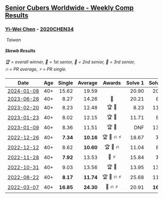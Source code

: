 <style>table {white-space: nowrap;}</style>
<link rel="stylesheet" type="text/css" href="/scw-comp/css/flags.css" />

## [Senior Cubers Worldwide - Weekly Comp Results](/scw-comp/results/)
### [Yi-Wei Chen](README.md) - [2020CHEN34](https://www.worldcubeassociation.org/persons/2020CHEN34?event=skewb)

<i class="flag flag-TW" />&nbsp;Taiwan

#### Skewb Results

<span style="white-space: nowrap;">🏆 = overall winner</span>, <span style="white-space: nowrap;">🥇 = 1st senior</span>, <span style="white-space: nowrap;">🥈 = 2nd senior</span>, <span style="white-space: nowrap;">🥉 = 3rd senior</span>, <span style="white-space: nowrap;">🔥 = PR average</span>, <span style="white-space: nowrap;">⚡ = PR single</span>.

| Date | Age | Single | Average | Awards | Solve 1 | Solve 2 | Solve 3 | Solve 4 | Solve 5 | Video |
| :--: | :--: | --: | --: | :--: | --: | --: | --: | --: | --: | :-- |
| [2024-01-08](../../results/2024-01-08/skewb.md) | 40+ | 15.62 | 19.59 |  | 20.90 | 20.25 | 15.62 | 17.61 | 30.86 | [Desktop](https://www.facebook.com/events/400079779140864/permalink/405431821938993) / [Mobile](https://m.facebook.com/events/400079779140864?view=permalink&id=405431821938993) |
| [2023-06-26](../../results/2023-06-26/skewb.md) | 40+ | 8.27 | 14.26 | 🥉 | 20.21 | 8.27 | 9.21 | 21.16 | 13.37 | [Desktop](https://www.facebook.com/events/310574547970581/permalink/318636937164342) / [Mobile](https://m.facebook.com/events/310574547970581?view=permalink&id=318636937164342) |
| [2023-02-20](../../results/2023-02-20/skewb.md) | 40+ | 8.23 | 12.48 | 🏆 🥇 | 8.23 | 11.21 | 15.91 | 14.33 | 11.91 | [Desktop](https://www.facebook.com/events/902902514362571/permalink/904623514190471) / [Mobile](https://m.facebook.com/events/902902514362571?view=permalink&id=904623514190471) |
| [2023-01-23](../../results/2023-01-23/skewb.md) | 40+ | 8.02 | 12.15 | 🏆 🥇 | 11.71 | 8.02 | 14.85 | 11.98 | 12.76 | [Desktop](https://www.facebook.com/events/1297068784473295/permalink/1305422726971234) / [Mobile](https://m.facebook.com/events/1297068784473295?view=permalink&id=1305422726971234) |
| [2023-01-09](../../results/2023-01-09/skewb.md) | 40+ | 8.36 | 11.51 | 🏆 🥇 | DNF | 13.36 | 11.23 | 8.36 | 9.95 | [Desktop](https://www.facebook.com/events/3345232965716031/permalink/3353173664921961) / [Mobile](https://m.facebook.com/events/3345232965716031?view=permalink&id=3353173664921961) |
| [2022-12-26](../../results/2022-12-26/skewb.md) | 40+ | **7.34** | **10.16** | 🏆 🥇 🔥 ⚡ | 18.67 | **7.34** | 9.98 | 9.84 | 10.67 | [Desktop](https://www.facebook.com/events/1093949927944727/permalink/1099536930719360) / [Mobile](https://m.facebook.com/events/1093949927944727?view=permalink&id=1099536930719360) |
| [2022-12-12](../../results/2022-12-12/skewb.md) | 40+ | 8.62 | **10.60** | 🏆 🥇 🔥 | 11.04 | 8.91 | 8.62 | 16.59 | 11.86 | [Desktop](https://www.facebook.com/events/663641112081341/permalink/666106945168091) / [Mobile](https://m.facebook.com/events/663641112081341?view=permalink&id=666106945168091) |
| [2022-11-28](../../results/2022-11-28/skewb.md) | 40+ | **7.92** | 13.53 | 🥇 ⚡ | 15.84 | **7.92** | 16.39 | 10.83 | 13.91 | [Desktop](https://www.facebook.com/events/1804728823229042/permalink/1814229445612313) / [Mobile](https://m.facebook.com/events/1804728823229042?view=permalink&id=1814229445612313) |
| [2022-10-31](../../results/2022-10-31/skewb.md) | 40+ | 9.03 | 13.56 | 🏆 🥇 | 13.95 | 13.24 | 9.03 | 13.50 | DNF | [Desktop](https://www.facebook.com/events/843784600089254/permalink/846933653107682) / [Mobile](https://m.facebook.com/events/843784600089254?view=permalink&id=846933653107682) |
| [2022-08-22](../../results/2022-08-22/skewb.md) | 40+ | **8.17** | **11.74** | 🏆 🥇 🔥 ⚡ | 25.68 | 11.78 | 12.01 | **8.17** | 11.42 | [Desktop](https://www.facebook.com/events/476554570981315/permalink/483107196992719) / [Mobile](https://m.facebook.com/events/476554570981315?view=permalink&id=483107196992719) |
| [2022-03-07](../../results/2022-03-07/skewb.md) | 40+ | **16.85** | **24.30** | 🥉 🔥 ⚡ | 20.91 | **16.85** | 19.77 | 32.21 | 39.02 | [Desktop](https://www.facebook.com/events/492851219083428/permalink/498701758498374) / [Mobile](https://m.facebook.com/events/492851219083428?view=permalink&id=498701758498374) |


<!-- Global site tag (gtag.js) - Google Analytics -->
<script async src="https://www.googletagmanager.com/gtag/js?id=UA-86348435-3"></script>
<script>window.dataLayer = window.dataLayer || []; function gtag() {dataLayer.push(arguments);} gtag('js', new Date()); gtag('config', 'UA-86348435-3');</script>
